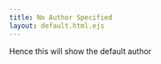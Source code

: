 ```yaml
---
title: No Author Specified
layout: default.html.ejs
---
```


<authors-byline></authors-byline>

Hence this will show the default author

